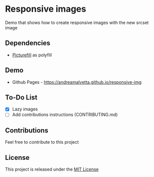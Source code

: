 # Responsive images

Demo that shows how to create responsive images with the new srcset image

## Dependencies

- [Picturefill](https://github.com/scottjehl/picturefill) as polyfill

## Demo

- Github Pages - https://andreamalvetta.github.io/responsive-img

## To-Do List

- [x] Lazy images
- [ ] Add contributions instructions (CONTRIBUTING.md)

## Contributions

Feel free to contribute to this project

## License

This project is released under the [MIT License](http://www.opensource.org/licenses/MIT)
